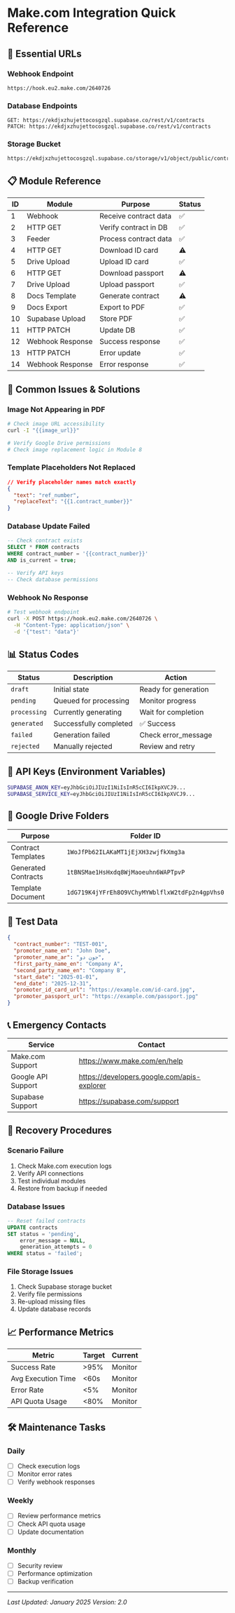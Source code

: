 # Make.com Integration Quick Reference

## 🔗 Essential URLs

### Webhook Endpoint

```
https://hook.eu2.make.com/2640726
```

### Database Endpoints

```
GET: https://ekdjxzhujettocosgzql.supabase.co/rest/v1/contracts
PATCH: https://ekdjxzhujettocosgzql.supabase.co/rest/v1/contracts
```

### Storage Bucket

```
https://ekdjxzhujettocosgzql.supabase.co/storage/v1/object/public/contracts/
```

## 📋 Module Reference

| ID  | Module           | Purpose               | Status |
| --- | ---------------- | --------------------- | ------ |
| 1   | Webhook          | Receive contract data | ✅     |
| 2   | HTTP GET         | Verify contract in DB | ✅     |
| 3   | Feeder           | Process contract data | ✅     |
| 4   | HTTP GET         | Download ID card      | ⚠️     |
| 5   | Drive Upload     | Upload ID card        | ✅     |
| 6   | HTTP GET         | Download passport     | ⚠️     |
| 7   | Drive Upload     | Upload passport       | ✅     |
| 8   | Docs Template    | Generate contract     | ⚠️     |
| 9   | Docs Export      | Export to PDF         | ✅     |
| 10  | Supabase Upload  | Store PDF             | ✅     |
| 11  | HTTP PATCH       | Update DB             | ✅     |
| 12  | Webhook Response | Success response      | ✅     |
| 13  | HTTP PATCH       | Error update          | ✅     |
| 14  | Webhook Response | Error response        | ✅     |

## 🔧 Common Issues & Solutions

### Image Not Appearing in PDF

```bash
# Check image URL accessibility
curl -I "{{image_url}}"

# Verify Google Drive permissions
# Check image replacement logic in Module 8
```

### Template Placeholders Not Replaced

```json
// Verify placeholder names match exactly
{
  "text": "ref_number",
  "replaceText": "{{1.contract_number}}"
}
```

### Database Update Failed

```sql
-- Check contract exists
SELECT * FROM contracts
WHERE contract_number = '{{contract_number}}'
AND is_current = true;

-- Verify API keys
-- Check database permissions
```

### Webhook No Response

```bash
# Test webhook endpoint
curl -X POST https://hook.eu2.make.com/2640726 \
  -H "Content-Type: application/json" \
  -d '{"test": "data"}'
```

## 📊 Status Codes

| Status       | Description            | Action               |
| ------------ | ---------------------- | -------------------- |
| `draft`      | Initial state          | Ready for generation |
| `pending`    | Queued for processing  | Monitor progress     |
| `processing` | Currently generating   | Wait for completion  |
| `generated`  | Successfully completed | ✅ Success           |
| `failed`     | Generation failed      | Check error_message  |
| `rejected`   | Manually rejected      | Review and retry     |

## 🔐 API Keys (Environment Variables)

```bash
SUPABASE_ANON_KEY=eyJhbGciOiJIUzI1NiIsInR5cCI6IkpXVCJ9...
SUPABASE_SERVICE_KEY=eyJhbGciOiJIUzI1NiIsInR5cCI6IkpXVCJ9...
```

## 📁 Google Drive Folders

| Purpose             | Folder ID                                      |
| ------------------- | ---------------------------------------------- |
| Contract Templates  | `1WoJfPb62ILAKaMT1jEjXH3zwjfkXmg3a`            |
| Generated Contracts | `1tBNSMae1HsHxdq8WjMaoeuhn6WAPTpvP`            |
| Template Document   | `1dG719K4jYFrEh8O9VChyMYWblflxW2tdFp2n4gpVhs0` |

## 🧪 Test Data

```json
{
  "contract_number": "TEST-001",
  "promoter_name_en": "John Doe",
  "promoter_name_ar": "جون دو",
  "first_party_name_en": "Company A",
  "second_party_name_en": "Company B",
  "start_date": "2025-01-01",
  "end_date": "2025-12-31",
  "promoter_id_card_url": "https://example.com/id-card.jpg",
  "promoter_passport_url": "https://example.com/passport.jpg"
}
```

## 📞 Emergency Contacts

| Service            | Contact                                     |
| ------------------ | ------------------------------------------- |
| Make.com Support   | https://www.make.com/en/help                |
| Google API Support | https://developers.google.com/apis-explorer |
| Supabase Support   | https://supabase.com/support                |

## 🔄 Recovery Procedures

### Scenario Failure

1. Check Make.com execution logs
2. Verify API connections
3. Test individual modules
4. Restore from backup if needed

### Database Issues

```sql
-- Reset failed contracts
UPDATE contracts
SET status = 'pending',
    error_message = NULL,
    generation_attempts = 0
WHERE status = 'failed';
```

### File Storage Issues

1. Check Supabase storage bucket
2. Verify file permissions
3. Re-upload missing files
4. Update database records

## 📈 Performance Metrics

| Metric             | Target | Current |
| ------------------ | ------ | ------- |
| Success Rate       | >95%   | Monitor |
| Avg Execution Time | <60s   | Monitor |
| Error Rate         | <5%    | Monitor |
| API Quota Usage    | <80%   | Monitor |

## 🛠️ Maintenance Tasks

### Daily

- [ ] Check execution logs
- [ ] Monitor error rates
- [ ] Verify webhook responses

### Weekly

- [ ] Review performance metrics
- [ ] Check API quota usage
- [ ] Update documentation

### Monthly

- [ ] Security review
- [ ] Performance optimization
- [ ] Backup verification

---

_Last Updated: January 2025_
_Version: 2.0_
